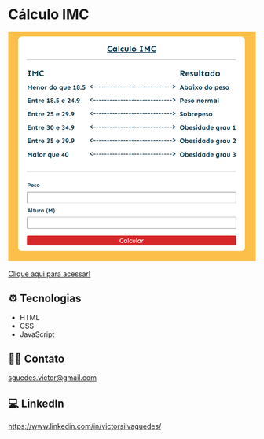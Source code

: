 # Cálculo IMC

![preview](.github/calculoIMC.png)

[Clique aqui para acessar!](https://victorsilvaguedes.github.io/calculoIMC/)

## ⚙ Tecnologias

- HTML
- CSS
- JavaScript

## 👨‍💻 Contato

sguedes.victor@gmail.com

## 💻 LinkedIn

https://www.linkedin.com/in/victorsilvaguedes/
